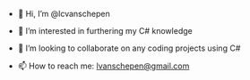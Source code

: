 - 👋 Hi, I’m @lcvanschepen
- 👀 I’m interested in furthering my C# knowledge

- 💞️ I’m looking to collaborate on any coding projects using C#
- 📫 How to reach me: lvanschepen@gmail.com

<!---
lcvanschepen/lcvanschepen is a ✨ special ✨ repository because its `README.md` (this file) appears on your GitHub profile.
You can click the Preview link to take a look at your changes.
--->
